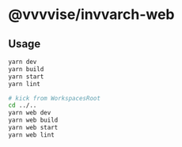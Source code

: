 # @vvvvise/invvarch-web

## Usage
```sh
yarn dev
yarn build
yarn start
yarn lint

# kick from WorkspacesRoot
cd ../..
yarn web dev
yarn web build
yarn web start
yarn web lint
```
